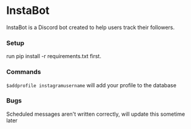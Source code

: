 # InstaBot
InstaBot is a Discord bot created to help users track their followers. 

### Setup
run pip install -r requirements.txt first.

### Commands
`$addprofile instagramusername` will add your profile to the database

### Bugs
Scheduled messages aren't written correctly, will update this sometime later
